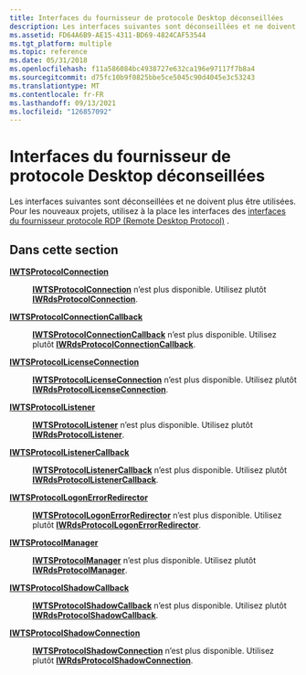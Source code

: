 ```yaml
---
title: Interfaces du fournisseur de protocole Desktop déconseillées
description: Les interfaces suivantes sont déconseillées et ne doivent plus être utilisées. Pour les nouveaux projets, utilisez à la place les interfaces des interfaces du fournisseur protocole RDP (Remote Desktop Protocol).
ms.assetid: FD64A6B9-AE15-4311-BD69-4824CAF53544
ms.tgt_platform: multiple
ms.topic: reference
ms.date: 05/31/2018
ms.openlocfilehash: f11a586084bc4938727e632ca196e97117f7b8a4
ms.sourcegitcommit: d75fc10b9f0825bbe5ce5045c90d4045e3c53243
ms.translationtype: MT
ms.contentlocale: fr-FR
ms.lasthandoff: 09/13/2021
ms.locfileid: "126857092"
---
```

# <a name="deprecated-desktop-protocol-provider-interfaces"></a>Interfaces du fournisseur de protocole Desktop déconseillées

Les interfaces suivantes sont déconseillées et ne doivent plus être utilisées. Pour les nouveaux projets, utilisez à la place les interfaces des [interfaces du fournisseur protocole RDP (Remote Desktop Protocol)](custom-remote-protocol-interfaces.md) .

## <a name="in-this-section"></a>Dans cette section

<dl> <dt>

[**IWTSProtocolConnection**](/windows/desktop/api/wtsprotocol/nn-wtsprotocol-iwtsprotocolconnection)
</dt> <dd>

[**IWTSProtocolConnection**](/windows/desktop/api/wtsprotocol/nn-wtsprotocol-iwtsprotocolconnection) n’est plus disponible. Utilisez plutôt [**IWRdsProtocolConnection**](/windows/desktop/api/wtsprotocol/nn-wtsprotocol-iwrdsprotocolconnection).

</dd> <dt>

[**IWTSProtocolConnectionCallback**](/windows/desktop/api/wtsprotocol/nn-wtsprotocol-iwtsprotocolconnectioncallback)
</dt> <dd>

[**IWTSProtocolConnectionCallback**](/windows/desktop/api/wtsprotocol/nn-wtsprotocol-iwtsprotocolconnectioncallback) n’est plus disponible. Utilisez plutôt [**IWRdsProtocolConnectionCallback**](/windows/desktop/api/wtsprotocol/nn-wtsprotocol-iwrdsprotocolconnectioncallback).

</dd> <dt>

[**IWTSProtocolLicenseConnection**](/windows/desktop/api/wtsprotocol/nn-wtsprotocol-iwtsprotocollicenseconnection)
</dt> <dd>

[**IWTSProtocolLicenseConnection**](/windows/desktop/api/wtsprotocol/nn-wtsprotocol-iwtsprotocollicenseconnection) n’est plus disponible. Utilisez plutôt [**IWRdsProtocolLicenseConnection**](/windows/desktop/api/wtsprotocol/nn-wtsprotocol-iwrdsprotocollicenseconnection).

</dd> <dt>

[**IWTSProtocolListener**](/windows/desktop/api/wtsprotocol/nn-wtsprotocol-iwtsprotocollistener)
</dt> <dd>

[**IWTSProtocolListener**](/windows/desktop/api/wtsprotocol/nn-wtsprotocol-iwtsprotocollistener) n’est plus disponible. Utilisez plutôt [**IWRdsProtocolListener**](/windows/desktop/api/wtsprotocol/nn-wtsprotocol-iwrdsprotocollistener).

</dd> <dt>

[**IWTSProtocolListenerCallback**](/windows/desktop/api/wtsprotocol/nn-wtsprotocol-iwtsprotocollistenercallback)
</dt> <dd>

[**IWTSProtocolListenerCallback**](/windows/desktop/api/wtsprotocol/nn-wtsprotocol-iwtsprotocollistenercallback) n’est plus disponible. Utilisez plutôt [**IWRdsProtocolListenerCallback**](/windows/desktop/api/wtsprotocol/nn-wtsprotocol-iwrdsprotocollistenercallback).

</dd> <dt>

[**IWTSProtocolLogonErrorRedirector**](/windows/desktop/api/wtsprotocol/nn-wtsprotocol-iwtsprotocollogonerrorredirector)
</dt> <dd>

[**IWTSProtocolLogonErrorRedirector**](/windows/desktop/api/wtsprotocol/nn-wtsprotocol-iwtsprotocollogonerrorredirector) n’est plus disponible. Utilisez plutôt [**IWRdsProtocolLogonErrorRedirector**](/windows/desktop/api/wtsprotocol/nn-wtsprotocol-iwrdsprotocollogonerrorredirector).

</dd> <dt>

[**IWTSProtocolManager**](/windows/desktop/api/wtsprotocol/nn-wtsprotocol-iwtsprotocolmanager)
</dt> <dd>

[**IWTSProtocolManager**](/windows/desktop/api/wtsprotocol/nn-wtsprotocol-iwtsprotocolmanager) n’est plus disponible. Utilisez plutôt [**IWRdsProtocolManager**](/windows/desktop/api/wtsprotocol/nn-wtsprotocol-iwrdsprotocolmanager).

</dd> <dt>

[**IWTSProtocolShadowCallback**](/windows/desktop/api/wtsprotocol/nn-wtsprotocol-iwtsprotocolshadowcallback)
</dt> <dd>

[**IWTSProtocolShadowCallback**](/windows/desktop/api/wtsprotocol/nn-wtsprotocol-iwtsprotocolshadowcallback) n’est plus disponible. Utilisez plutôt [**IWRdsProtocolShadowCallback**](/windows/desktop/api/wtsprotocol/nn-wtsprotocol-iwrdsprotocolshadowcallback).

</dd> <dt>

[**IWTSProtocolShadowConnection**](/windows/desktop/api/wtsprotocol/nn-wtsprotocol-iwtsprotocolshadowconnection)
</dt> <dd>

[**IWTSProtocolShadowConnection**](/windows/desktop/api/wtsprotocol/nn-wtsprotocol-iwtsprotocolshadowconnection) n’est plus disponible. Utilisez plutôt [**IWRdsProtocolShadowConnection**](/windows/desktop/api/wtsprotocol/nn-wtsprotocol-iwrdsprotocolshadowconnection).

</dd> </dl>

 

 




